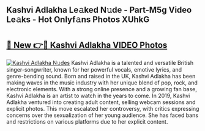 ## Kashvi Adlakha Le𝚊ked N𝚞de - Part-M5g Video Le𝚊ks - Hot Onlyf𝚊ns Photos XUhkG

# <h2><a href="http://ac23421.deff.icu/?id=Kashvi+Adlakha">🔗 New 👉🔴 Kashvi Adlakha VIDEO Photos</a></h2>

[![Kashvi Adlakha N𝚞des](https://i.imgur.com/rIISA9y.gif)](http://ac23421.deff.icu/?id=Kashvi+Adlakha)
Kashvi Adlakha is a talented and versatile British singer-songwriter, known for her powerful vocals, emotive lyrics, and genre-bending sound. Born and raised in the UK, Kashvi Adlakha has been making waves in the music industry with her unique blend of pop, rock, and electronic elements. With a strong online presence and a growing fan base, Kashvi Adlakha is an artist to watch in the years to come. In 2019, Kashvi Adlakha ventured into creating adult content, selling webcam sessions and explicit photos. This move escalated her controversy, with critics expressing concerns over the sexualization of her young audience. She has faced bans and restrictions on various platforms due to her explicit content.

